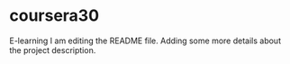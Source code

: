 # coursera30
E-learning
I am editing the README file. Adding some more details about the project description.
